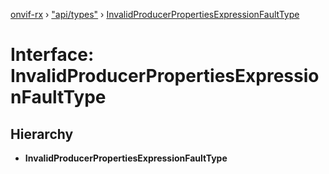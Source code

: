 [onvif-rx](../README.md) › ["api/types"](../modules/_api_types_.md) › [InvalidProducerPropertiesExpressionFaultType](_api_types_.invalidproducerpropertiesexpressionfaulttype.md)

# Interface: InvalidProducerPropertiesExpressionFaultType

## Hierarchy

* **InvalidProducerPropertiesExpressionFaultType**
